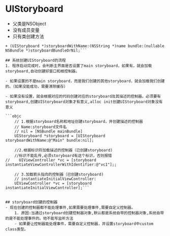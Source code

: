 # UIStoryboard
- 父类是NSObject
- 没有成员变量
- 只有类创建方法

```objc
+ (UIStoryboard *)storyboardWithName:(NSString *)name bundle:(nullable NSBundle *)storyboardBundleOrNil;```

## 系统创建UIStoryboard的流程
1. 程序启动完成时，会判断主界面是否设置了main storyboard，如果有，就会加载storyboard,自动创建好窗口和根控制器。

- 如果设置的不是main storyboard，而是我们创建的其他storyboard，就会加载我们创建的。（如果没能成功，需要清除缓存）

- 如果没有设置，就会根据对应的代码创建对应的storyboard及其描述的控制器。必须要有storyboard,创建UIStoryboard对象才有意义,alloc init创建UIStoryboard对象没有意义

```objc
    // 1.根据storyboard名称和地址创建storyboard，并创建描述的控制器
    // Name:storyboard文件名
    // nil = [NSBundle mainBundle]
    UIStoryboard *storyboard = [UIStoryboard storyboardWithName:@"Main" bundle:nil];

    //2.根据标识符加载描述的控制器（已创建storyboard)
    //标识不能乱传,必须storyboard有这个标识，否则报错
//    UIViewController *vc = [storyboard instantiateViewControllerWithIdentifier:@"vc1"];;

    // 3.加载箭头指向的控制器（已创建storyboard)
    // instantiateInitialViewController:
    UIViewController *vc = [storyboard instantiateInitialViewController];```


## storyboard创建的控制器
- 现在创建的控制器都不能处理事件,如果需要处理事件,需要自定义控制器。
    1. 原因:当通过storyboard创建控制器对象,默认都是系统自带的控制器对象,系统自带的是不能处理事件的。他不能写监听方法
    - 如果要让控制器能处理事件，需要自定义控制器，并设置storyboard中custom class类型。

